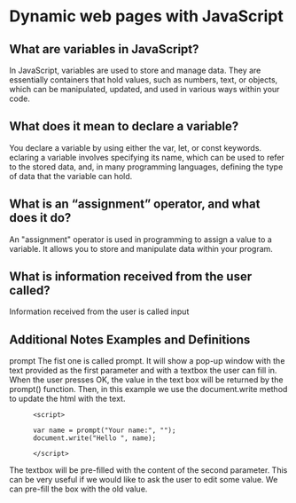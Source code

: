 # Dynamic web pages with JavaScript

## **What are variables in JavaScript?**
In JavaScript, variables are used to store and manage data. They are essentially containers that hold values, such as numbers, text, or objects, which can be manipulated, updated, and used in various ways within your code.

## **What does it mean to declare a variable?**
You declare a variable by using either the var, let, or const keywords. eclaring a variable involves specifying its name, which can be used to refer to the stored data, and, in many programming languages, defining the type of data that the variable can hold. 

## **What is an “assignment” operator, and what does it do?**
An "assignment" operator is used in programming to assign a value to a variable. It allows you to store and manipulate data within your program. 

## **What is information received from the user called?**
Information received from the user is called input



## Additional Notes Examples and Definitions 

prompt
The fist one is called prompt. It will show a pop-up window with the text provided as the first parameter and with a textbox the user can fill in. When the user presses OK, the value in the text box will be returned by the prompt() function. Then, in this example we use the document.write method to update the html with the text.

          <script>
 
          var name = prompt("Your name:", "");
          document.write("Hello ", name);
 
          </script>

The textbox will be pre-filled with the content of the second parameter. This can be very useful if we would like to ask the user to edit some value. We can pre-fill the box with the old value.
          <script>
 
          var name = prompt("Please correct your e-mail address:", "foo@bar.co");
          document.write("Your e-mail address is ", name);
 
          </script>

confirm
The other pop-up is not really an input method. It allows the developer to ask a Yes/No question. Calling the confirm() function will show a pop-up window with the provided texts and with two buttons. If the user presses OK the confirm() function will return true, if the user presses cancel or hits the ESC key, the function will return false.
          <script>
 
          if (confirm("Shall I print Hello World?")) {
    document.write("Hello World");
          } else {
    document.write("OK, I won't print it.");
          }
 
          </script>

## Create function

In JavaScript we use the function keyword for this followed by the name of the new function. Then the list of parameters in parentheses and then a block of expressions in curly braces. This is the body of the function.

          <script>
          f          unction show() {
            console.log('Hello World');
          }
 
          console.log('before');
          show();
          console.log('after');
          </script>


          <script>
          function show() {
            console.log('Hello World');
          }
 
          show();
          console.log('before');
          show();
          console.log('after');
          show();
          </script>



## Function with parameters

A much more interesting case is when we also provide parameters to the function. In the next example, in the function declaration we wrote that we are going to accept a single value and we want it to be assigned to the name variable. Then, we called the function and passed a value to it. In every call we passed a different value.

Inside the function the name variable holds the current value.

This show the real power of functions.

We can have one piece of code, that can be tested on it own, separately from the rest of the code, and then reused multiple times.

          <script>
          function show(name) {
            console.log('Hello ', name);
          }
 
          show('Foo');
          show('Bar');
          show('Zorg');
          </script>

What are variables in JavaScript?
**Variables are Containers for Storing Data**
What does it mean to declare a variable?
**JavaScript Variables can be declared in 4 ways:**

* Automatically
* Using var
* Using **let** will allow you to change variable or input variables that change over time
* Using **const** is constant variable does not change



console.log(is a print function for variables);

## 3 Data types

* strings  numbers or names with quotation marks
* numbers  are plain numbers
* boolean  true or false 


alert is a dynamic command 

Promt('quickect way to get user input'); message goes inbetween the parenthesis ()

**declair variable for prompt** 
         let userName = prompt('What is your name');
         document.write(' Hello userName  ')  document write 